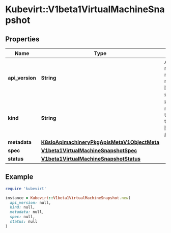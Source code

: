# Kubevirt::V1beta1VirtualMachineSnapshot

## Properties

| Name | Type | Description | Notes |
| ---- | ---- | ----------- | ----- |
| **api_version** | **String** | APIVersion defines the versioned schema of this representation of an object. Servers should convert recognized schemas to the latest internal value, and may reject unrecognized values. More info: https://git.k8s.io/community/contributors/devel/sig-architecture/api-conventions.md#resources | [optional] |
| **kind** | **String** | Kind is a string value representing the REST resource this object represents. Servers may infer this from the endpoint the client submits requests to. Cannot be updated. In CamelCase. More info: https://git.k8s.io/community/contributors/devel/sig-architecture/api-conventions.md#types-kinds | [optional] |
| **metadata** | [**K8sIoApimachineryPkgApisMetaV1ObjectMeta**](K8sIoApimachineryPkgApisMetaV1ObjectMeta.md) |  | [optional] |
| **spec** | [**V1beta1VirtualMachineSnapshotSpec**](V1beta1VirtualMachineSnapshotSpec.md) |  |  |
| **status** | [**V1beta1VirtualMachineSnapshotStatus**](V1beta1VirtualMachineSnapshotStatus.md) |  | [optional] |

## Example

```ruby
require 'kubevirt'

instance = Kubevirt::V1beta1VirtualMachineSnapshot.new(
  api_version: null,
  kind: null,
  metadata: null,
  spec: null,
  status: null
)
```

